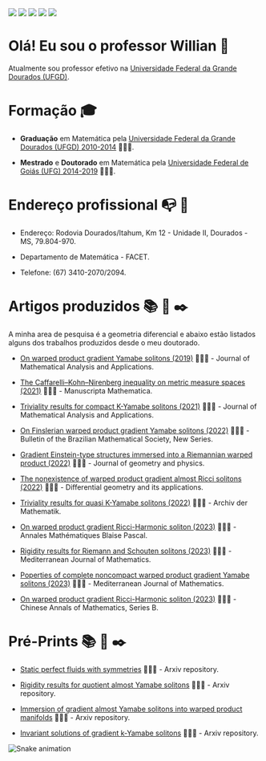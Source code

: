 
<div> 
    <a href = "mailto:williantokura@ufgd.edu.br"><img src="https://img.shields.io/badge/-Gmail-%23333?style=for-the-badge&logo=gmail&logoColor=white" target="_blank"></a>
  <a href="(67)992141462" target="_blank"><img src="https://img.shields.io/badge/WhatsApp-25D366?style=for-the-badge&logo=whatsapp&logoColor=white" target="_blank"></a>
  <a href = "http://lattes.cnpq.br/3530744794583222"><img src="https://img.shields.io/badge/-Lattes-red?style=for-the-badge&logo=GitBook&logoColor=white" target="_blank"></a>
   <a href="https://scholar.google.com.br/citations?hl=pt-BR&user=Dj08eLoAAAAJ" target="_blank"><img src="https://img.shields.io/badge/Google Scholar-%230077B5?style=for-the-badge&logo=goodreads&logoColor=white" target="_blank"></a> 
     <a href="https://orcid.org/0000-0001-9363-793X" target="_blank"><img src="https://img.shields.io/badge/orcid-A6CE39?style=for-the-badge&logo=orcid&logoColor=white" target="_blank"></a> 
 
  # Olá! Eu sou o professor Willian 👋
  
  
Atualmente sou professor efetivo na [Universidade Federal da Grande Dourados (UFGD)](https://portal.ufgd.edu.br/).
 
 # Formação :mortar_board:
 
 - 	__Graduação__  em Matemática pela [Universidade Federal da Grande Dourados (UFGD) 2010-2014](https://portal.ufgd.edu.br/) 👨🏼‍🏫.
 
 - __Mestrado__  e __Doutorado__  em Matemática pela [Universidade Federal de Goiás (UFG) 2014-2019](https://www.ufg.br/) 👨🏼‍🏫.
 
     
 # Endereço profissional :mailbox_with_no_mail: :office:
 
 - Endereço: Rodovia Dourados/Itahum, Km 12 - Unidade II, Dourados - MS, 79.804-970.
    
 - Departamento de Matemática - FACET.
    
 - Telefone: (67) 3410-2070/2094.
    
    
 # Artigos produzidos :books: :notebook: :black_nib:
A minha area de pesquisa é a geometria diferencial e abaixo estão listados alguns dos trabalhos produzidos desde o meu doutorado.
 
- [On warped product gradient Yamabe solitons (2019)](https://doi.org/10.1016/j.jmaa.2018.12.044) 👨🏼‍🏫 - Journal of Mathematical Analysis and Applications.
  
- [The Caffarelli–Kohn–Nirenberg inequality on metric measure spaces (2021)](https://doi.org/10.1007/s00229-020-01206-1) 👨🏼‍🏫 - Manuscripta Mathematica.
  
- [Triviality results for compact K-Yamabe solitons (2021)](https://doi.org/10.1016/j.jmaa.2021.125274) 👨🏼‍🏫 - Journal of Mathematical Analysis and Applications.
  
- [On Finslerian warped product gradient Yamabe solitons (2022)](https://doi.org/10.1007/s00574-022-00286-9) 👨🏼‍🏫 - Bulletin of the Brazilian Mathematical Society, New Series.
  
- [Gradient Einstein-type structures immersed into a Riemannian warped product (2022)](https://doi.org/10.1016/j.geomphys.2022.104510) 👨🏼‍🏫 - Journal of geometry and physics.
  
- [The nonexistence of warped product gradient almost Ricci solitons (2022)](https://doi.org/10.1016/j.difgeo.2022.101884) 👨🏼‍🏫 - Differential geometry and its applications.
  
- [Triviality results for quasi K-Yamabe solitons (2022)](https://doi.org/10.1007/s00013-022-01795-1) 👨🏼‍🏫 - Archiv der Mathematik.

    
- [On warped product gradient Ricci-Harmonic soliton (2023)](https://arxiv.org/abs/1906.11933) 👨🏼‍🏫 - Annales Mathématiques Blaise Pascal.

    
- [Rigidity results for Riemann and Schouten solitons (2023)](https://link.springer.com/article/10.1007/s00009-023-02319-z) 👨🏼‍🏫 - Mediterranean Journal of Mathematics.
    
- [Poperties of complete noncompact warped product gradient Yamabe solitons (2023)](https://arxiv.org/abs/1904.08288) 👨🏼‍🏫 - Mediterranean Journal of Mathematics.
    
- [On warped product gradient Ricci-Harmonic soliton (2023)](https://arxiv.org/abs/1906.11933) 👨🏼‍🏫 - Chinese Annals of Mathematics, Series B.

  
   
 # Pré-Prints :books: :notebook: :black_nib:
 
- [Static perfect fluids with symmetries](https://arxiv.org/abs/1905.00114) 👨🏼‍🏫 - Arxiv repository.
  
- [Rigidity results for quotient almost Yamabe solitons](https://arxiv.org/abs/2011.03569) 👨🏼‍🏫 - Arxiv repository.
  
- [Immersion of gradient almost Yamabe solitons into warped product manifolds](https://arxiv.org/abs/2010.03995) 👨🏼‍🏫 - Arxiv repository.

- [Invariant solutions of gradient k-Yamabe solitons](https://arxiv.org/abs/2108.04665) 👨🏼‍🏫 - Arxiv repository.
  

    
    
    
![Snake animation](https://github.com/williantokura/williantokura/blob/output/github-contribution-grid-snake.svg)
    
    
    
